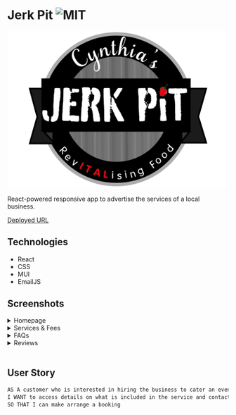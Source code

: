 # Jerk Pit ![MIT](https://img.shields.io/badge/License-MIT-blue)

![Jerk Pit](src/components/atoms/images/Logo.png)

React-powered responsive app to advertise the services of a local business.

[Deployed URL]()

## Technologies

- React
- CSS
- MUI
- EmailJS

## Screenshots

<details>
<summary>Homepage</summary>

![homepage](src/components/atoms/screenshots/cjp_homepage.png)

</details>

<details>
<summary>Services & Fees</summary>

![services](src/components/atoms/screenshots/cjp_services_fees.png)

</details>

<details>
<summary>FAQs</summary>

![FAQs](src/components/atoms//screenshots/cjp_faqs.png)

</details>

<details>
<summary>Reviews</summary>

![Reviews](src/components/atoms//screenshots/cjp_reviews.png)

</details>

</br>

## User Story

```md
AS A customer who is interested in hiring the business to cater an event
I WANT to access details on what is included in the service and contact details so I can get in touch
SO THAT I can make arrange a booking
```
